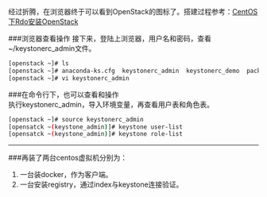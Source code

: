 经过折腾，在浏览器终于可以看到OpenStack的图标了。搭建过程参考：[CentOS下Rdo安装OpenStack](https://github.com/HisenWu/dockerblog/blob/master/%5B记录%5DCentOS下Rdo安装OpenStack.md)

###浏览器查看操作
接下来，登陆上浏览器，用户名和密码，查看~/keystonerc_admin文件。     

```sh
[openstack ~]# ls
[openstack ~]# anaconda-ks.cfg  keystonerc_admin  keystonerc_demo  packstack-answers-20150316-224116.txt
[openstack ~]# vi keystonerc_admin 
```
###在命令行下，也可以查看和操作   
执行keystonerc_admin，导入环境变量，再查看用户表和角色表。
```sh
[openstack ~]# source keystonerc_admin 
[opensatck ~(keystone_admin)]# keystone user-list
[opensatck ~(keystone_admin)]# keystone role-list
```
----
###再装了两台centos虚拟机分别为：
1. 一台装docker，作为客户端。
2. 一台安装registry，通过index与keystone连接验证。
